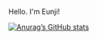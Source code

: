 Hello. I'm Eunji!

[![Anurag’s GitHub stats](https://github-readme-stats.vercel.app/api?username=Liszt31)](https://github.com/anuraghazra/github-readme-stats)

